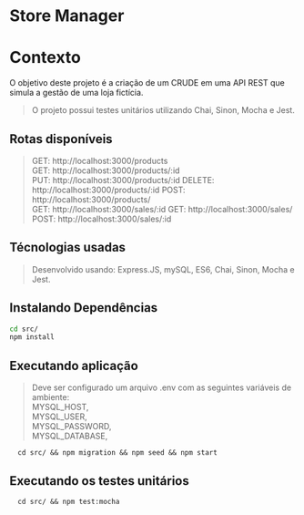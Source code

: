 # Store Manager

# Contexto
O objetivo deste projeto é a criação de um CRUDE em uma API REST que simula a gestão de uma loja fictícia.
>O projeto possui testes unitários utilizando Chai, Sinon, Mocha e Jest.

## Rotas disponíveis

> GET: http://localhost:3000/products  
> GET: http://localhost:3000/products/:id  
> PUT: http://localhost:3000/products/:id 
> DELETE: http://localhost:3000/products/:id 
> POST: http://localhost:3000/products/  
> GET: http://localhost:3000/sales/:id 
> GET: http://localhost:3000/sales/   
> POST: http://localhost:3000/sales/:id  

## Técnologias usadas

> Desenvolvido usando: Express.JS, mySQL, ES6, Chai, Sinon, Mocha e Jest.

## Instalando Dependências

```bash
cd src/
npm install
``` 
## Executando aplicação

> Deve ser configurado um arquivo .env com as seguintes variáveis de ambiente:  
MYSQL_HOST,  
MYSQL_USER,  
MYSQL_PASSWORD,  
MYSQL_DATABASE,

  ```
    cd src/ && npm migration && npm seed && npm start
  ```

## Executando os testes unitários

  ```
    cd src/ && npm test:mocha
  ```
